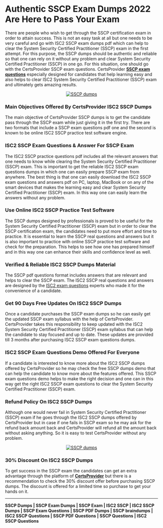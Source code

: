<h1>
	<strong>Authentic SSCP Exam Dumps 2022 Are Here to Pass Your Exam</strong></h1>
<p>
	There are people who wish to get through the SSCP certification exam in order to attain success. This is not an easy task at all but one needs to be very careful and go with ISC2 SSCP exam dumps pdf which can help to clear the System Security Certified Practitioner (SSCP) exam in the first attempt. For this purpose, the SSCP dumps should be authentic and reliable so that one can rely on it without any problem and clear System Security Certified Practitioner (SSCP) in one go. For this situation, one should go with the CertsProvider SSCP exam questions. CertsProvider <strong><a href="http://certsprovider.com/updated/sscp-exam-questions">SSCP exam questions</a></strong> especially designed for candidates that help learning easy and also helps to clear ISC2 System Security Certified Practitioner (SSCP) exam and ultimately gets amazing results.</p>
<center>
	<a href="http://certsprovider.com/updated/sscp-exam-questions" rel="nofollow"><img alt="SSCP dumps" src="https://i.imgur.com/c3l35Q9.jpg" /></a></center>
<h3>
	<strong>Main Objectives Offered By CertsProvider ISC2 SSCP Dumps</strong></h3>
<p>
	The main objective of CertsProvider SSCP dumps is to get the candidate pass through the SSCP exam while just giving it in the first try. There are two formats that include a SSCP exam questions pdf one and the second is known to be online ISC2 SSCP practice test software engine.</p>
<h3>
	<strong>ISC2 SSCP Exam Questions & Answer For SSCP Exam</strong></h3>
<p>
	The ISC2 SSCP practice questions pdf includes all the relevant answers that one needs to know while clearing the System Security Certified Practitioner (SSCP) exam. This is important to get the reliable ISC2 SSCP exam questions dumps in which one can easily prepare SSCP exam from anywhere. The best thing is that one can easily download the ISC2 SSCP exam questions and answers pdf on PC, laptop, MacBook or on any of the smart devices that makes the learning easy and clear System Security Certified Practitioner (SSCP) exam. In this way one can easily learn the answers without any problem.</p>
<h3>
	<strong>Use Online ISC2 SSCP Practice Test Software</strong></h3>
<p>
	The SSCP dumps designed by professionals is proved to be useful for the System Security Certified Practitioner (SSCP) exam but in order to clear the SSCP certification exam, the candidates need to put more effort and time to practice. It is essential to learn the SSCP real questions and answers but it is also important to practice with online SSCP practice test software and check for the preparation. This helps to see how one has prepared himself and in this way one can enhance their skills and confidence level as well.</p>
<h3>
	<strong>Verified & Reliable ISC2 SSCP Dumps Material</strong></h3>
<p>
	The SSCP pdf questions format includes answers that are relevant and helps to clear the SSCP exam. The ISC2 SSCP real questions and answers are designed by the <a href="https://certsprovider.com/product-category/isc2">ISC2 exam questions</a> experts who made it for the convenience of a candidate.</p>
<h3>
	<strong>Get 90 Days Free Updates On ISC2 SSCP Dumps</strong></h3>
<p>
	Once a candidate purchases the SSCP exam dumps so he can easily get the updated SSCP exam syllabus with the help of CertsProvider. CertsProvider takes this responsibility to keep updated with the ISC2 System Security Certified Practitioner (SSCP) exam syllabus that can help the candidate to stay focused and up to date. These updates are provided till 3 months after purchasing ISC2 SSCP exam questions dumps.</p>
<h3>
	<strong>ISC2 SSCP Exam Questions Demo Offered For Everyone</strong></h3>
<p>
	If a candidate is interested to know more about the ISC2 SSCP dumps offered by CertsProvider so he may check the free SSCP dumps demo that can help the candidate to know more about the features offered. This SSCP exam questions demo helps to make the right decision and one can in this way get the right ISC2 SSCP exam questions to clear the System Security Certified Practitioner (SSCP) exam.</p>
<h3>
	<strong>Refund Policy On ISC2 SSCP Dumps</strong></h3>
<p>
	Although one would never fail in System Security Certified Practitioner (SSCP) exam if he goes through the ISC2 SSCP dumps offered by CertsProvider but in case if one fails in SSCP exam so he may ask for the refund back amount back and CertsProvider will refund all the amount back without asking anything. So it is easy to test CertsProvider without any problem.</p>
<center>
	<p>
		<a href="http://certsprovider.com/updated/sscp-exam-questions" rel="nofollow"><img alt="SSCP dumps" src="https://i.imgur.com/SImdhHL.jpg" /></a></p>
</center>
<h3>
	<strong>30% Discount On ISC2 SSCP Dumps</strong></h3>
<p>
	To get success in the SSCP exam the candidates can get an extra advantage through the platform of <strong><a href="https://certsprovider.com/">CertsProvider</a></strong> but there is a recommendation to check the 30% discount offer before purchasing SSCP dumps. The discount is offered for a limited time so purchase to get your hands on it.</p>
<hr />
<p>
	<strong>SSCP Dumps | SSCP Exam Dumps | SSCP Exam | ISC2 SSCP | ISC2 SSCP Dumps | SSCP Exam Questions | SSCP PDF Dumps | SSCP braindumps | ISC2 SSCP Questions | SSCP PDF Questions | SSCP Questions | ISC2 SSCP Questions</strong></p>
